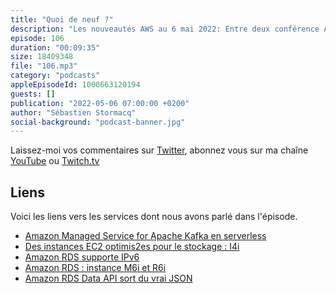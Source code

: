 ```yaml
---
title: "Quoi de neuf ?"
description: "Les nouveautés AWS au 6 mai 2022: Entre deux conférence AWS Summit, les nouveautés AWS des deux dernières semaines qui ont attiré mon attention tournent autour des bases de données RDS, de Kafka, et encore une nouvelle famille d'instances EC2"
episode: 106
duration: "00:09:35"
size: 18409348
file: "106.mp3"
category: "podcasts"
appleEpisodeId: 1000663120194
guests: []
publication: "2022-05-06 07:00:00 +0200"
author: "Sébastien Stormacq"
social-background: "podcast-banner.jpg"
---
```


Laissez-moi vos commentaires sur [Twitter](https://twitter.com/sebsto), abonnez vous sur ma chaîne [YouTube](https://www.youtube.com/sebsto) ou [Twitch.tv](https://www.twitch.tv/sebAWS)

## Liens

Voici les liens vers les services dont nous avons parlé dans l'épisode.

- [Amazon Managed Service for Apache Kafka en serverless](https://aws.amazon.com/blogs/aws/amazon-msk-serverless-now-generally-available-no-more-capacity-planning-for-your-managed-kafka-clusters/)
- [Des instances EC2 optimis2es pour le stockage : I4i](https://aws.amazon.com/blogs/aws/new-storage-optimized-amazon-ec2-instances-i4i-powered-by-intel-xeon-scalable-ice-lake-processors/)
- [Amazon RDS supporte IPv6](https://aws.amazon.com/about-aws/whats-new/2022/04/amazon-rds-supports-ipv6/)
- [Amazon RDS : instance M6i et R6i](https://aws.amazon.com/about-aws/whats-new/2022/04/amazon-rds-mysql-m6i-r6i-instances-instance-sizes-128-vcpus-1024-gib-ram/)
- [Amazon RDS Data API sort du vrai JSON](https://docs.aws.amazon.com/AmazonRDS/latest/AuroraUserGuide/data-api.html#data-api-json)